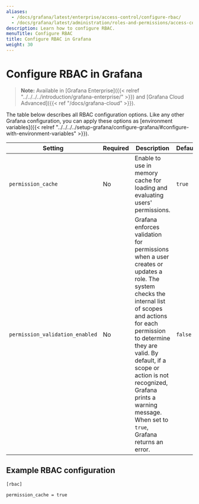 ```yaml
---
aliases:
  - /docs/grafana/latest/enterprise/access-control/configure-rbac/
  - /docs/grafana/latest/administration/roles-and-permissions/access-control/configure-rbac/
description: Learn how to configure RBAC.
menuTitle: Configure RBAC
title: Configure RBAC in Grafana
weight: 30
---
```


# Configure RBAC in Grafana

> **Note:** Available in [Grafana Enterprise]({{< relref "../../../../introduction/grafana-enterprise/" >}}) and [Grafana Cloud Advanced]({{< ref "/docs/grafana-cloud" >}}).

The table below describes all RBAC configuration options. Like any other Grafana configuration, you can apply these options as [environment variables]({{< relref "../../../../setup-grafana/configure-grafana/#configure-with-environment-variables" >}}).

| Setting                         | Required | Description                                                                                                                                                                                                                                                                                                                       | Default |
| ------------------------------- | -------- | --------------------------------------------------------------------------------------------------------------------------------------------------------------------------------------------------------------------------------------------------------------------------------------------------------------------------------- | ------- |
| `permission_cache`              | No       | Enable to use in memory cache for loading and evaluating users' permissions.                                                                                                                                                                                                                                                      | `true`  |
| `permission_validation_enabled` | No       | Grafana enforces validation for permissions when a user creates or updates a role. The system checks the internal list of scopes and actions for each permission to determine they are valid. By default, if a scope or action is not recognized, Grafana prints a warning message. When set to `true`, Grafana returns an error. | `false` |

## Example RBAC configuration

```bash
[rbac]

permission_cache = true
```

